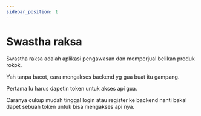 ```yaml
---
sidebar_position: 1
---
```


# Swastha raksa

Swastha raksa adalah aplikasi pengawasan dan memperjual belikan produk rokok.

Yah tanpa bacot, cara mengakses backend yg gua buat itu gampang.

Pertama lu harus dapetin token untuk akses api gua.

Caranya cukup mudah tinggal login atau register ke backend nanti bakal dapet sebuah token untuk bisa mengakses api nya.
